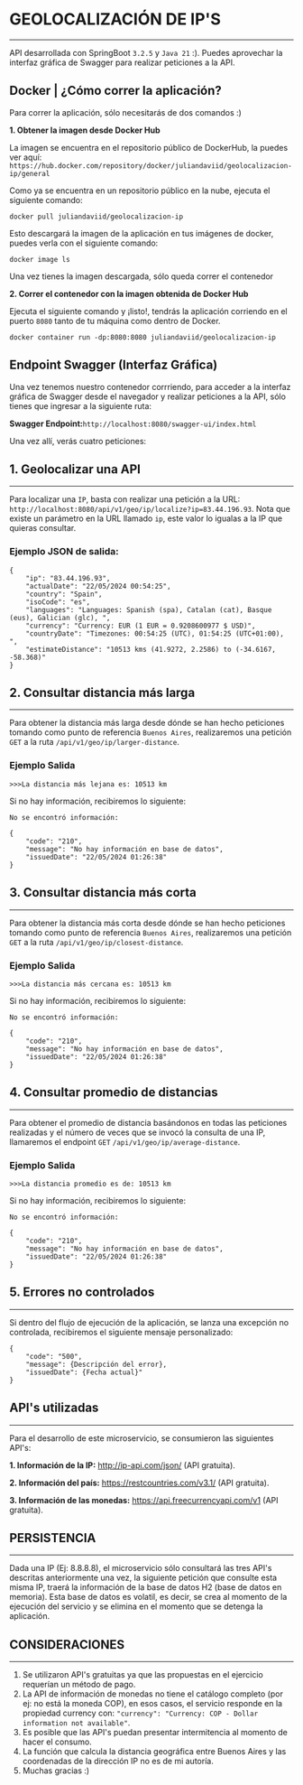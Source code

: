 # GEOLOCALIZACIÓN DE IP'S
<hr/>

API desarrollada con SpringBoot `3.2.5` y `Java 21` :). Puedes aprovechar la interfaz gráfica de Swagger para realizar peticiones a la API.

## Docker | ¿Cómo correr la aplicación?
Para correr la aplicación, sólo necesitarás de dos comandos :)

<b>1. Obtener la imagen desde Docker Hub</b>

La imagen se encuentra en el repositorio público de DockerHub, la puedes ver aquí: ``https://hub.docker.com/repository/docker/juliandaviid/geolocalizacion-ip/general``

Como ya se encuentra en un repositorio público en la nube, ejecuta el siguiente comando:

``docker pull juliandaviid/geolocalizacion-ip``

Esto descargará la imagen de la aplicación en tus imágenes de docker, puedes verla con el siguiente comando:

``docker image ls``

Una vez tienes la imagen descargada, sólo queda correr el contenedor

<b>2. Correr el contenedor con la imagen obtenida de Docker Hub</b>

Ejecuta el siguiente comando y ¡listo!, tendrás la aplicación corriendo en el puerto ``8080`` tanto de tu máquina como dentro de Docker.

``docker container run -dp:8080:8080 juliandaviid/geolocalizacion-ip``

## Endpoint Swagger (Interfaz Gráfica)
Una vez tenemos nuestro contenedor corrriendo, para acceder a la interfaz gráfica de Swagger desde el navegador y realizar peticiones a la API, sólo tienes que ingresar a la siguiente ruta:

<b>Swagger Endpoint:</b>`http://localhost:8080/swagger-ui/index.html`

Una vez allí, verás cuatro peticiones:

## 1. Geolocalizar una API
<hr/>

Para localizar una `IP`, basta con realizar una petición a la URL: `http://localhost:8080/api/v1/geo/ip/localize?ip=83.44.196.93`.
Nota que existe un parámetro en la URL llamado ``ip``, este valor lo igualas a la IP que quieras consultar.

### Ejemplo JSON de salida:

````
{
    "ip": "83.44.196.93",
    "actualDate": "22/05/2024 00:54:25",
    "country": "Spain",
    "isoCode": "es",
    "languages": "Languages: Spanish (spa), Catalan (cat), Basque (eus), Galician (glc), ",
    "currency": "Currency: EUR (1 EUR = 0.9208600977 $ USD)",
    "countryDate": "Timezones: 00:54:25 (UTC), 01:54:25 (UTC+01:00), ",
    "estimateDistance": "10513 kms (41.9272, 2.2586) to (-34.6167, -58.368)"
}
````
## 2. Consultar distancia más larga
<hr />

Para obtener la distancia más larga desde dónde se han hecho peticiones tomando como punto de referencia ``Buenos Aires``, realizaremos una petición ``GET`` a la ruta ``/api/v1/geo/ip/larger-distance``.

### Ejemplo Salida

````
>>>La distancia más lejana es: 10513 km
````

Si no hay información, recibiremos lo siguiente:

````
No se encontró información:

{
    "code": "210",
    "message": "No hay información en base de datos",
    "issuedDate": "22/05/2024 01:26:38"
}
````
## 3. Consultar distancia más corta
<hr />

Para obtener la distancia más corta desde dónde se han hecho peticiones tomando como punto de referencia ``Buenos Aires``, realizaremos una petición ``GET`` a la ruta ``/api/v1/geo/ip/closest-distance``.

### Ejemplo Salida

````
>>>La distancia más cercana es: 10513 km
````

Si no hay información, recibiremos lo siguiente:

````
No se encontró información:

{
    "code": "210",
    "message": "No hay información en base de datos",
    "issuedDate": "22/05/2024 01:26:38"
}
````
## 4. Consultar promedio de distancias
<hr />

Para obtener el promedio de distancia basándonos en todas las peticiones realizadas y el número de veces que se invocó la consulta de una IP, llamaremos el endpoint ``GET`` ``/api/v1/geo/ip/average-distance``.
### Ejemplo Salida

````
>>>La distancia promedio es de: 10513 km
````

Si no hay información, recibiremos lo siguiente:

````
No se encontró información:

{
    "code": "210",
    "message": "No hay información en base de datos",
    "issuedDate": "22/05/2024 01:26:38"
}
````

## 5. Errores no controlados
<hr/>

Si dentro del flujo de ejecución de la aplicación, se lanza una excepción no controlada, recibiremos el siguiente mensaje personalizado:

````
{
    "code": "500",
    "message": {Descripción del error},
    "issuedDate": {Fecha actual}"
}
````

## API's utilizadas
<hr/>

Para el desarrollo de este microservicio, se consumieron las siguientes API's:

<b>1. Información de la IP:</b> http://ip-api.com/json/ (API gratuita).

<b>2. Información del país:</b> https://restcountries.com/v3.1/ (API gratuita).

<b>3. Información de las monedas:</b> https://api.freecurrencyapi.com/v1 (API gratuita).

## PERSISTENCIA
<hr/>
Dada una IP (Ej: 8.8.8.8), el microservicio sólo consultará las tres API's descritas anteriormente una vez, la siguiente petición que consulte esta misma IP, traerá la información de la base de datos H2 (base de datos en memoria). Esta base de datos es volatil, es decir, se crea al momento de la ejecución del servicio y se elimina en el momento que se detenga la aplicación.

## CONSIDERACIONES
<hr/>

1. Se utilizaron API's gratuitas ya que las propuestas en el ejercicio requerían un método de pago.
2. La API de información de monedas no tiene el catálogo completo (por ej: no está la moneda COP), en esos casos, el servicio responde en la propiedad currency con: ``"currency": "Currency: COP - Dollar information not available"``.
3. Es posible que las API's puedan presentar intermitencia al momento de hacer el consumo.
4. La función que calcula la distancia geográfica entre Buenos Aires y las coordenadas de la dirección IP no es de mi autoría.
5. Muchas gracias :)